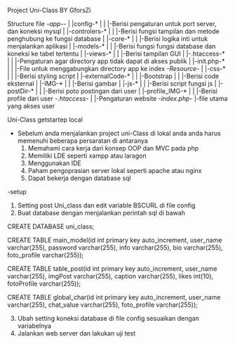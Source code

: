 Project Uni-Class
BY GforsZi

Structure file
*-app--*
|      |config-*
|      |       |-Berisi pengaturan untuk port server, dan koneksi mysql
|      |-controlers-*
|      |            |-Berisi fungsi tampilan dan metode penghubung ke fungsi database
|      |-core-*
|      |      |-Berisi logika inti untuk menjalankan aplikasi
|      |-models-*
|      |        |-Berisi fungsi fungsi database dan koneksi ke tabel tertentu
|      |-views-*
|      |       |-Berisi tampilan GUI
|      |-.htaccess-*
|      |           |-Pengaturan agar directory app tidak dapat di akses publik
|      |-init.php-*
|      |          |-File untuk menggabungkan directory app ke index
*-Resource-*
|          |-css-*
|          |     |-Berisi styling script
|          |-externalCode-*
|          |              |-Bootstrap
|          |              |-Berisi code eksternal
|          |-IMG-*
|          |     |-Berisi gambar
|          |-js-*
|          |    |-Berisi script fungsi js
|          |-postDir-*
|          |         |-Berisi poto postingan dari user
|          |-profile_IMG-*
|          |             |-Berisi profile dari user
*-.htaccess-*
|           |-Pengaturan website
*-index.php-*
            |-file utama yang akses user

Uni-Class getstartep local
- Sebelum anda menjalankan project uni-Class di lokal anda anda harus memenuhi beberapa persaratan di antaranya
  1. Memahami cara kerja dari konsep OOP dan MVC pada php
  2. Memiliki LDE seperti xampp atau laragon
  3. Menggunakan IDE
  4. Paham pengoprasian server lokal seperti apache atau nginx
  5. Dapat bekerja dengan database sql
 
-setup
  1. Setting post Uni_class dan edit variable BSCURL di file config
  2. Buat database dengan menjalankan perintah sql di bawah

CREATE DATABASE uni_class;

CREATE TABLE main_model(id int primary key auto_increment, user_name varchar(255), password varchar(255), info varchar(255), bio varchar(255), foto_profile varchar(255));

CREATE TABLE table_post(id int primary key auto_increment, user_name varchar(255), imgPost varchar(255), caption varchar(255), likes int(10), fotoProfile varchar(255));

CREATE TABLE global_char(id int primary key auto_increment, user_name varchar(255), chat_value varchar(255), foto_profile varchar(255));

  3. Ubah setting koneksi database di file config sesuaikan dengan variabelnya
  4. Jalankan web server dan lakukan uji test

  
